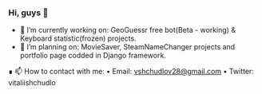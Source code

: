 ### Hi, guys 👋

- 🔭 I’m currently working on: GeoGuessr free bot(Beta - working) & Keyboard statistic(frozen) projects.
- 📝 I’m planning on: MovieSaver, SteamNameChanger projects and portfolio page codded in Django framework.

∎ 📫 How to contact with me: 
                    • Email: vshchudlov28@gmail.com
                    • Twitter: vitaliishchudlo




<!--
- 🌱 I’m currently learning: 
- 👯 I’m looking to collaborate on 
- 🤔 I’m looking for help with 
- 💬 Ask me about 
- 😄 Pronouns: 
- ⚡ Fun fact: 
